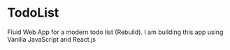 # TodoList
Fluid Web App for a modern todo list (Rebuild). I am building this app using Vanilla JavaScript and React.js 
